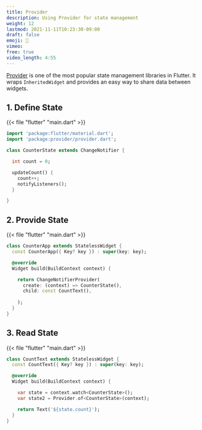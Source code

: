 ```yaml
---
title: Provider
description: Using Provider for state management
weight: 12
lastmod: 2021-11-11T10:23:30-09:00
draft: false
emoji: 👶
vimeo: 
free: true
video_length: 4:55
---
```


[Provider](https://pub.dev/packages/provider) is one of the most popular state management libraries in Flutter. It wraps `InheritedWidget` and provides an easy way to share data between widgets.

## 1. Define State

{{< file "flutter" "main.dart" >}}
```dart
import 'package:flutter/material.dart';
import 'package:provider/provider.dart';

class CounterState extends ChangeNotifier {

  int count = 0;

  updateCount() {
    count++;
    notifyListeners();
  }

}
```

## 2. Provide State

{{< file "flutter" "main.dart" >}}
```dart
class CounterApp extends StatelessWidget {
  const CounterApp({ Key? key }) : super(key: key);

  @override
  Widget build(BuildContext context) {

    return ChangeNotifierProvider(
      create: (context) => CounterState(),
      child: const CountText(),
      
    );
  }
}
```

## 3. Read State

{{< file "flutter" "main.dart" >}}
```dart
class CountText extends StatelessWidget {
  const CountText({ Key? key }) : super(key: key);

  @override
  Widget build(BuildContext context) {

    var state = context.watch<CounterState>();
    var state2 = Provider.of<CounterState>(context);

    return Text('${state.count}');
  }
}
```